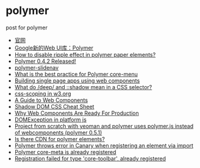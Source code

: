 polymer
=======

post for polymer

* [官网](http://www.polymer-project.org/)
* [Google新的Web UI库：Polymer](http://www.csdn.net/article/2013-05-17/2815334-Polymer)
* [How to disable ripple effect in polymer paper elements?](http://stackoverflow.com/questions/26831568/how-to-disable-ripple-effect-in-polymer-paper-elements)
* [Polymer 0.4.2 Released!](https://blog.polymer-project.org/releases/2014/10/02/release-0.4.2/)
* [polymer-slidenav](http://component.kitchen/components/nobitagit/polymer-slidenav)
* [What is the best practice for Polymer core-menu](http://stackoverflow.com/questions/24614680/what-is-the-best-practice-for-polymer-core-menu)
* [Building single page apps using web components](https://www.polymer-project.org/articles/spa.html)
* [What do /deep/ and ::shadow mean in a CSS selector?](http://stackoverflow.com/questions/25609678/what-do-deep-and-shadow-mean-in-a-css-selector)
* [css-scoping in w3.org](http://dev.w3.org/csswg/css-scoping/#selectordef-deep)
* [A Guide to Web Components](http://css-tricks.com/modular-future-web-components/)
* [Shadow DOM CSS Cheat Sheet](http://robdodson.me/shadow-dom-css-cheat-sheet/)
* [Why Web Components Are Ready For Production](http://developer.telerik.com/featured/web-components-ready-production/)
* [DOMException in platform js](https://groups.google.com/a/dartlang.org/forum/#!topic/web/bgMajiu_iR4)
* [Project from scratch with yeoman and polymer uses polymer.js instead of webcomponents (polymer 0.5.1)](https://groups.google.com/forum/#!msg/polymer-dev/HTy9rohPPx0/98Ul5Mac6mUJ)
* [Is there CDN for polymer elements?](http://stackoverflow.com/questions/24843397/is-there-cdn-for-polymer-elements/24850695#24850695)
* [Polymer throws error in Canary when registering an element via import](https://github.com/Polymer/polymer/issues/290)
* [Polymer core-meta is already registered](http://stackoverflow.com/questions/24976620/polymer-core-meta-is-already-registered)
* [Registration failed for type 'core-toolbar', already registered](http://stackoverflow.com/questions/25149457/registration-failed-for-type-core-toolbar-already-registered)


